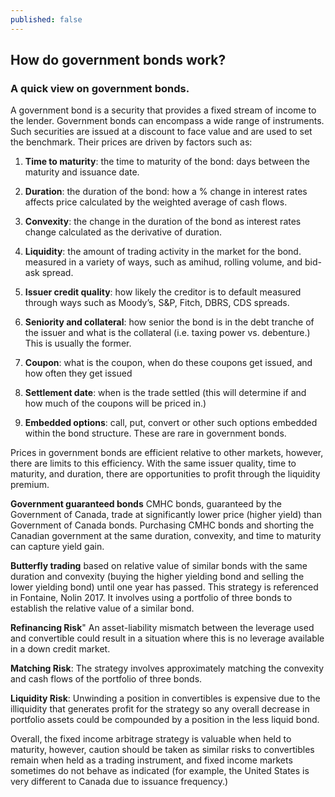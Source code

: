```yaml
---
published: false
---
```

## How do government bonds work?
### A quick view on government bonds.

A government bond is a security that provides a fixed stream of income to the lender. Government bonds can
encompass a wide range of instruments. Such securities are issued at a discount to face value and are used to set the benchmark. Their prices are driven by factors such as:

1. **Time to maturity**: the time to maturity of the bond: days between the maturity and issuance date.

2. **Duration**: the duration of the bond: how a % change in interest rates affects price calculated by the
weighted average of cash flows.

3. **Convexity**: the change in the duration of the bond as interest rates change calculated as the derivative of duration.

4. **Liquidity**: the amount of trading activity in the market for the bond. measured in a variety of ways, such as amihud, rolling volume, and bid-ask spread.

5. **Issuer credit quality**: how likely the creditor is to default measured through ways such as Moody’s, S&P, Fitch, DBRS, CDS spreads.

6. **Seniority and collateral**: how senior the bond is in the debt tranche of the issuer and what is the
collateral (i.e. taxing power vs. debenture.) This is usually the former.

7. **Coupon**: what is the coupon, when do these coupons get issued, and how often they get issued

8. **Settlement date**: when is the trade settled (this will determine if and how much of the coupons will be priced in.)

9. **Embedded options**: call, put, convert or other such options embedded within the bond structure. These
are rare in government bonds.

Prices in government bonds are efficient relative to other markets, however, there are limits to this efficiency. With the same issuer quality, time to maturity, and duration, there are opportunities to profit through the liquidity premium. 

**Government guaranteed bonds** CMHC bonds, guaranteed by the Government of Canada, trade at significantly
lower price (higher yield) than Government of Canada bonds. Purchasing CMHC bonds and shorting the
Canadian government at the same duration, convexity, and time to maturity can capture yield gain.

**Butterfly trading** based on relative value of similar bonds with the same duration and convexity (buying the higher yielding bond and selling the lower yielding bond) until one year has passed. This strategy is referenced in Fontaine, Nolin 2017. It involves using a portfolio of three bonds to establish the relative value of a similar bond.

**Refinancing Risk**" An asset-liability mismatch between the leverage used and convertible could result in a situation where this is no leverage available in a down credit market.

**Matching Risk**: The strategy involves approximately matching the convexity and cash flows of the portfolio of three bonds.

**Liquidity Risk**: Unwinding a position in convertibles is expensive due to the illiquidity that generates profit for the strategy so any overall decrease in portfolio assets could be compounded by a position in the less liquid bond.

Overall, the fixed income arbitrage strategy is valuable when held to maturity, however, caution should be
taken as similar risks to convertibles remain when held as a trading instrument, and fixed income markets
sometimes do not behave as indicated (for example, the United States is very different to Canada due to
issuance frequency.) 